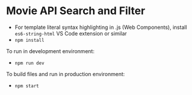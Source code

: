 # Movie API Search and Filter

- For template literal syntax highlighting in .js (Web Components), install `es6-string-html` VS Code extension or similar
- `npm install`

To run in development environment:
- `npm run dev`

To build files and run in production environment:
- `npm start`